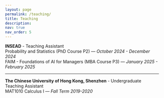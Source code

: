 ```yaml
---
layout: page
permalink: /teaching/
title: Teaching
description:
nav: true 
nav_order: 5
---
```



**INSEAD** - Teaching Assistant  
Probability and Statistics (PhD Course P2) — *October 2024 - December 2024*  
FAIM - Foundations of AI for Managers (MBA Course P3) — *January 2025 - February 2025*  

---

**The Chinese University of Hong Kong, Shenzhen** - Undergraduate Teaching Assistant  
MAT1010 Calculus I — *Fall Term 2019-2020*  
